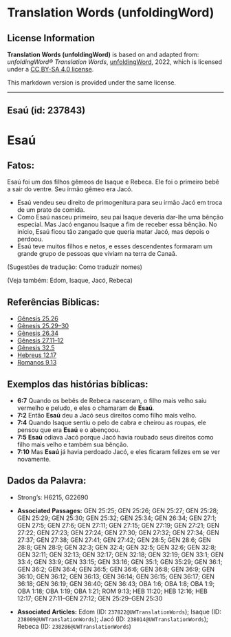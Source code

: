 # Translation Words (unfoldingWord)

## License Information

**Translation Words (unfoldingWord)** is based on and adapted from: _unfoldingWord® Translation Words_, [unfoldingWord](https://unfoldingword.org/utw), 2022, which is licensed under a [CC BY-SA 4.0 license](https://creativecommons.org/licenses/by-sa/4.0/legalcode.en).

This markdown version is provided under the same license.



--------------------------------

## Esaú (id: 237843)

Esaú
====

Fatos:
------

Esaú foi um dos filhos gêmeos de Isaque e Rebeca. Ele foi o primeiro bebê a sair do ventre. Seu irmão gêmeo era Jacó.

* Esaú vendeu seu direito de primogenitura para seu irmão Jacó em troca de um prato de comida.
* Como Esaú nasceu primeiro, seu pai Isaque deveria dar\-lhe uma bênção especial. Mas Jacó enganou Isaque a fim de receber essa bênção. No início, Esaú ficou tão zangado que queria matar Jacó, mas depois o perdoou.
* Esaú teve muitos filhos e netos, e esses descendentes formaram um grande grupo de pessoas que viviam na terra de Canaã.

(Sugestões de tradução: Como traduzir nomes)

(Veja também: Edom, Isaque, Jacó, Rebeca)

Referências Bíblicas:
---------------------

* [Gênesis 25\.26](https://ref.ly/Gen25:26)
* [Gênesis 25\.29–30](https://ref.ly/Gen25:29-Gen25:30)
* [Gênesis 26\.34](https://ref.ly/Gen26:34)
* [Gênesis 27\.11–12](https://ref.ly/Gen27:11-Gen27:12)
* [Gênesis 32\.5](https://ref.ly/Gen32:5)
* [Hebreus 12\.17](https://ref.ly/Heb12:17)
* [Romanos 9\.13](https://ref.ly/Rom9:13)

Exemplos das histórias bíblicas:
--------------------------------

* **6:7** Quando os bebês de Rebeca nasceram, o filho mais velho saiu vermelho e peludo, e eles o chamaram de **Esaú**.
* **7:2** Então **Esaú** deu a Jacó seus direitos como filho mais velho.
* **7:4** Quando Isaque sentiu o pelo de cabra e cheirou as roupas, ele pensou que era **Esaú** e o abençoou.
* **7:5** **Esaú** odiava Jacó porque Jacó havia roubado seus direitos como filho mais velho e também sua bênção.
* **7:10** Mas **Esaú** já havia perdoado Jacó, e eles ficaram felizes em se ver novamente.

Dados da Palavra:
-----------------

* Strong’s: H6215, G22690

* **Associated Passages:** GEN 25:25; GEN 25:26; GEN 25:27; GEN 25:28; GEN 25:29; GEN 25:30; GEN 25:32; GEN 25:34; GEN 26:34; GEN 27:1; GEN 27:5; GEN 27:6; GEN 27:11; GEN 27:15; GEN 27:19; GEN 27:21; GEN 27:22; GEN 27:23; GEN 27:24; GEN 27:30; GEN 27:32; GEN 27:34; GEN 27:37; GEN 27:38; GEN 27:41; GEN 27:42; GEN 28:5; GEN 28:6; GEN 28:8; GEN 28:9; GEN 32:3; GEN 32:4; GEN 32:5; GEN 32:6; GEN 32:8; GEN 32:11; GEN 32:13; GEN 32:17; GEN 32:18; GEN 32:19; GEN 33:1; GEN 33:4; GEN 33:9; GEN 33:15; GEN 33:16; GEN 35:1; GEN 35:29; GEN 36:1; GEN 36:2; GEN 36:4; GEN 36:5; GEN 36:6; GEN 36:8; GEN 36:9; GEN 36:10; GEN 36:12; GEN 36:13; GEN 36:14; GEN 36:15; GEN 36:17; GEN 36:18; GEN 36:19; GEN 36:40; GEN 36:43; OBA 1:6; OBA 1:8; OBA 1:9; OBA 1:18; OBA 1:19; OBA 1:21; ROM 9:13; HEB 11:20; HEB 12:16; HEB 12:17; GEN 27:11–GEN 27:12; GEN 25:29–GEN 25:30
* **Associated Articles:** Edom (ID: `237822@UWTranslationWords`); Isaque (ID: `238009@UWTranslationWords`); Jacó (ID: `238014@UWTranslationWords`); Rebeca (ID: `238286@UWTranslationWords`)

